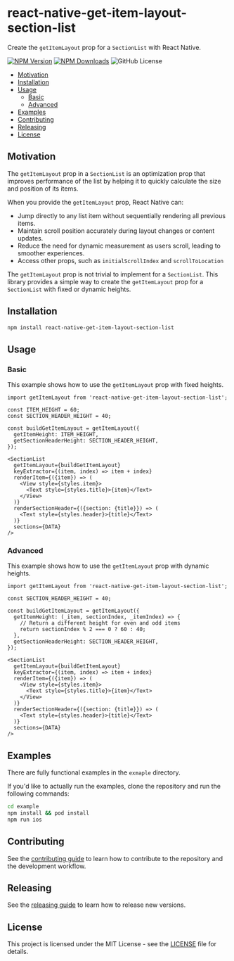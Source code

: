 # react-native-get-item-layout-section-list

Create the `getItemLayout` prop for a `SectionList` with React Native.

[![NPM Version](https://img.shields.io/npm/v/react-native-get-item-layout-section-list?registry_uri=https%3A%2F%2Fregistry.npmjs.org&logo=npm)](https://www.npmjs.com/package/react-native-get-item-layout-section-list)
[![NPM Downloads](https://img.shields.io/npm/dm/react-native-get-item-layout-section-list?logo=npm)](https://www.npmjs.com/package/react-native-get-item-layout-section-list)
![GitHub License](https://img.shields.io/github/license/damonbauer/react-native-get-item-layout-section-list)

* [Motivation](#motivation)
* [Installation](#installation)
* [Usage](#usage)
  * [Basic](#basic)
  * [Advanced](#advanced)
* [Examples](#examples)
* [Contributing](#contributing)
* [Releasing](#releasing)
* [License](#license)
  
## Motivation
The `getItemLayout` prop in a `SectionList` is an optimization prop that improves performance of the list by helping it to quickly calculate the size and position of its items.

When you provide the `getItemLayout` prop, React Native can:

* Jump directly to any list item without sequentially rendering all previous items.
* Maintain scroll position accurately during layout changes or content updates.
* Reduce the need for dynamic measurement as users scroll, leading to smoother experiences.
* Access other props, such as `initialScrollIndex` and `scrollToLocation`

The `getItemLayout` prop is not trivial to implement for a `SectionList`. This library provides a simple way to create the `getItemLayout` prop for a `SectionList` with fixed or dynamic heights.

## Installation

```sh
npm install react-native-get-item-layout-section-list
```

## Usage

### Basic
This example shows how to use the `getItemLayout` prop with fixed heights.

```tsx
import getItemLayout from 'react-native-get-item-layout-section-list';

const ITEM_HEIGHT = 60;
const SECTION_HEADER_HEIGHT = 40;

const buildGetItemLayout = getItemLayout({
  getItemHeight: ITEM_HEIGHT,
  getSectionHeaderHeight: SECTION_HEADER_HEIGHT,
});

<SectionList
  getItemLayout={buildGetItemLayout} 
  keyExtractor={(item, index) => item + index} 
  renderItem={({item}) => (
    <View style={styles.item}>
      <Text style={styles.title}>{item}</Text>
    </View>
  )} 
  renderSectionHeader={({section: {title}}) => (
    <Text style={styles.header}>{title}</Text>
  )} 
  sections={DATA}
/>
```

### Advanced
This example shows how to use the `getItemLayout` prop with dynamic heights.

```tsx
import getItemLayout from 'react-native-get-item-layout-section-list';

const SECTION_HEADER_HEIGHT = 40;

const buildGetItemLayout = getItemLayout({
  getItemHeight: (_item, sectionIndex, _itemIndex) => {
    // Return a different height for even and odd items
    return sectionIndex % 2 === 0 ? 60 : 40;
  },
  getSectionHeaderHeight: SECTION_HEADER_HEIGHT,
});

<SectionList
  getItemLayout={buildGetItemLayout}
  keyExtractor={(item, index) => item + index}
  renderItem={({item}) => (
    <View style={styles.item}>
      <Text style={styles.title}>{item}</Text>
    </View>
  )}
  renderSectionHeader={({section: {title}}) => (
    <Text style={styles.header}>{title}</Text>
  )}
  sections={DATA}
/>
````

## Examples
There are fully functional examples in the `exmaple` directory.

If you'd like to actually run the examples, clone the repository and run the following commands:

```sh
cd example
npm install && pod install
npm run ios
```

## Contributing
See the [contributing guide](CONTRIBUTING.md) to learn how to contribute to the repository and the development workflow.

## Releasing
See the [releasing guide](RELEASING.md) to learn how to release new versions.

## License
This project is licensed under the MIT License - see the [LICENSE](LICENSE) file for details.
